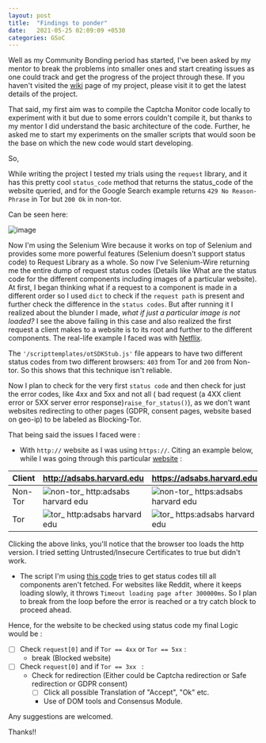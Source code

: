 ```yaml
---
layout: post
title:  "Findings to ponder"
date:   2021-05-25 02:09:09 +0530
categories: GSoC
---
```



Well as my Community Bonding period has started, I've been asked by my mentor to break the problems into smaller ones and start creating issues as one could track and get the progress of the project through these. If you haven't visited the [wiki](https://gitlab.torproject.org/woswos/CAPTCHA-Monitor/-/wikis/GSoC-2021) page of my project, please visit it to get the latest details of the project.



That said, my first aim was to compile the Captcha Monitor code locally to experiment with it but due to some errors couldn't compile it, but thanks to my mentor I did understand the basic architecture of the code. Further, he asked me to start my experiments on the smaller scripts that would soon be the base on which the new code would start developing.

So,

While writing the project I tested my trials using the `request` library, and it has this pretty cool `status_code` method that returns the status_code of the website queried, and for the 
Google Search example returns `429 No Reason-Phrase` in Tor but `200 Ok` in non-tor. 

Can be seen here: 

![image](https://user-images.githubusercontent.com/34208125/119404370-52fd1e80-bcfd-11eb-94dc-8d4433d716ce.png)


Now I'm using the Selenium Wire because it works on top of Selenium and provides some more powerful features (Selenium doesn't support status code) to Request Library as a whole.
So now I've Selenium-Wire returning me the entire dump of request status codes (Details like What are the status code for the different components including images of a particular website). 
At first, I began thinking what if a request to a component is made in a different order so I used `dict` to check if the `request path` is present and further check the difference in the `status codes`. 
But after running it I realized about the blunder I made, _what if just a particular image is not loaded?_ I see the above failing in this case and also realized the first request a client makes to a website is to its root and further to the different components. The real-life example I faced was with [Netflix](https://www.netflix.com/). 

The `'/scripttemplates/otSDKStub.js'` file appears to have two different status codes from two different browsers: `403` from Tor and `200` from Non-tor. So this shows that this technique isn't reliable.

Now I plan to check for the very first `status code` and then check for just the error codes, like 4xx and 5xx and not all ( bad request (a 4XX client error or 5XX server error response)`raise_for_status()`), as we don't want websites redirecting to other pages (GDPR, consent pages, website based on geo-ip) to be labeled as Blocking-Tor.

That being said the issues I faced were :
+ With `http://` website as I was using `https://`. 
Citing an example below, while I was going through this particular [website](http://adsabs.harvard.edu)  :

Client | http://adsabs.harvard.edu  | https://adsabs.harvard.edu
------| ------- | -------------
Non-Tor | ![non-tor_ http:adsabs harvard edu](https://user-images.githubusercontent.com/34208125/119474622-fb48cc80-bd69-11eb-943a-2d94459037d5.png) | ![non-tor_ https:adsabs harvard edu](https://user-images.githubusercontent.com/34208125/119474744-1fa4a900-bd6a-11eb-9bae-2b18d7f5248a.png)
Tor | ![tor_ http:adsabs harvard edu](https://user-images.githubusercontent.com/34208125/119474807-2df2c500-bd6a-11eb-87fb-9cd3424331d1.png) | ![tor_ https:adsabs harvard edu](https://user-images.githubusercontent.com/34208125/119474852-35b26980-bd6a-11eb-9b75-eebc74b77892.png)

Clicking the above links, you'll notice that the browser too loads the http version. I tried setting Untrusted/Insecure Certificates to true but didn't work.

+ The script I'm using [this code](https://gitlab.torproject.org/woswos/CAPTCHA-Monitor/-/snippets/60) tries to get status codes till all components aren't fetched. For websites like Reddit, where it keeps loading slowly, it throws `Timeout loading page after 300000ms`. So I plan to break from the loop before the error is reached or a try catch block to proceed ahead.

Hence, for the website to be checked using status code my final Logic would be :

- [ ] Check `request[0]` and if ```Tor == 4xx``` or `Tor == 5xx` :
  - break (Blocked website)
- [ ] Check `request[0]` and if `Tor == 3xx ` :
  - Check for redirection (Either could be Captcha redirection or Safe redirection or GDPR consent)
    - [ ] Click all possible Translation of "Accept", "Ok" etc.
    - Use of DOM tools and Consensus Module.
     
Any suggestions are welcomed.

Thanks!!


